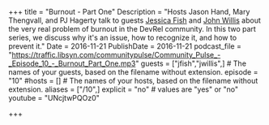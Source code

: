 +++
title = "Burnout - Part One"
Description = "Hosts Jason Hand, Mary Thengvall, and PJ Hagerty talk to guests [Jessica Fish](https://twitter.com/fishica) and [John Willis](https://twitter.com/botchagalupe) about the very real problem of burnout in the DevRel community. In this two part series, we discuss why it's an issue, how to recognize it, and how to prevent it."
Date = 2016-11-21
PublishDate = 2016-11-21
podcast_file = "https://traffic.libsyn.com/communitypulse/Community_Pulse_-_Episode_10_-_Burnout_Part_One.mp3"
guests = ["jfish","jwillis",] # The names of your guests, based on the filename without extension.
episode = "10"
#hosts = [] # The names of your hosts, based on the filename without extension.
aliases = ["/10",]
explicit = "no" # values are "yes" or "no"
youtube = "UNcjtwPQOz0"

+++

